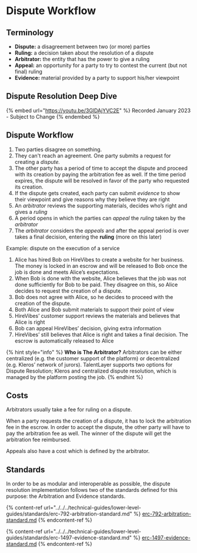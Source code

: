 # Dispute Workflow

## Terminology

* **Dispute:** a disagreement between two (or more) parties
* **Ruling:** a decision taken about the resolution of a dispute
* **Arbitrator:** the entity that has the power to give a ruling
* **Appeal:** an opportunity for a party to try to contest the current (but not final) ruling
* **Evidence:** material provided by a party to support his/her viewpoint

## Dispute Resolution Deep Dive

{% embed url="https://youtu.be/3GlDAjYVC2E" %}
Recorded January 2023 - Subject to Change
{% endembed %}

## Dispute Workflow

1. Two parties disagree on something.
2. They can't reach an agreement. One party submits a request for creating a _dispute._
3. The other party has a period of time to accept the dispute and proceed with its creation by paying the arbitration fee as well. If the time period expires, the dispute will be resolved in favor of the party who requested its creation.
4. If the dispute gets created, each party can submit _evidence_ to show their viewpoint and give reasons why they believe they are right
5. An _arbitrator_ reviews the supporting materials, decides who’s right and gives a _ruling_
6. A period opens in which the parties can _appeal_ the _ruling_ taken by the _arbitrator_
7. The _arbitrator_ considers the _appeals_ and after the appeal period is over takes a final decision, entering the **ruling** (more on this later)

Example: dispute on the execution of a service

1. Alice has hired Bob on HireVibes to create a website for her business. The money is locked in an escrow and will be released to Bob once the job is done and meets Alice’s expectations.
2. When Bob is done with the website, Alice believes that the job was not done sufficiently for Bob to be paid. They disagree on this, so Alice decides to request the creation of a dispute.
3. Bob does not agree with Alice, so he decides to proceed with the creation of the dispute.
4. Both Alice and Bob submit materials to support their point of view
5. HireVibes’ customer support reviews the materials and believes that Alice is right
6. Bob can appeal HireVibes’ decision, giving extra information
7. HireVibes’ still believes that Alice is right and takes a final decision. The escrow is automatically released to Alice

{% hint style="info" %}
**Who is The Arbitrator?** Arbitrators can be either centralized (e.g. the customer support of the platform) or decentralized (e.g. Kleros’ network of jurors). TalentLayer supports two options for Dispute Resolution; Kleros and centralized dispute resolution, which is managed by the platform posting the job.&#x20;
{% endhint %}

## Costs

Arbitrators usually take a fee for ruling on a dispute.

When a party requests the creation of a dispute, it has to lock the arbitration fee in the escrow. In order to accept the dispute, the other party will have to pay the arbitration fee as well. The winner of the dispute will get the arbitration fee reimbursed.

Appeals also have a cost which is defined by the arbitrator.

## Standards

In order to be as modular and interoperable as possible, the dispute resolution implementation follows two of the standards defined for this purpose: the Arbitration and Evidence standards.

{% content-ref url="../../../technical-guides/lower-level-guides/standards/erc-792-arbitration-standard.md" %}
[erc-792-arbitration-standard.md](../../../technical-guides/lower-level-guides/standards/erc-792-arbitration-standard.md)
{% endcontent-ref %}

{% content-ref url="../../../technical-guides/lower-level-guides/standards/erc-1497-evidence-standard.md" %}
[erc-1497-evidence-standard.md](../../../technical-guides/lower-level-guides/standards/erc-1497-evidence-standard.md)
{% endcontent-ref %}



